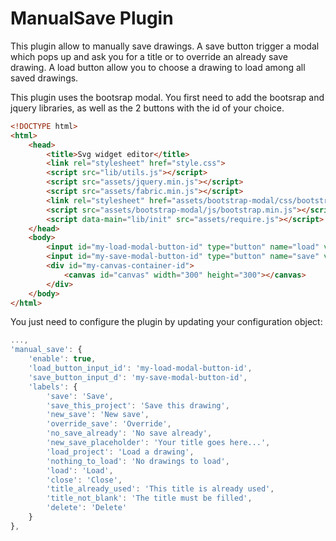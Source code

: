 ManualSave Plugin
=================

This plugin allow to manually save drawings. A save button trigger a modal which pops up and ask you for a title or to override an already save drawing. A load button allow you to choose a drawing to load among all saved drawings.

This plugin uses the bootsrap modal. You first need to add the bootsrap and jquery libraries, as well as the 2 buttons with the id of your choice.

```html
<!DOCTYPE html>
<html>
    <head>
        <title>Svg widget editor</title>
        <link rel="stylesheet" href="style.css">
        <script src="lib/utils.js"></script>
        <script src="assets/jquery.min.js"></script>
        <script src="assets/fabric.min.js"></script>
        <link rel="stylesheet" href="assets/bootstrap-modal/css/bootstrap.min.css">
        <script src="assets/bootstrap-modal/js/bootstrap.min.js"></script>
        <script data-main="lib/init" src="assets/require.js"></script>
    </head>
    <body>
        <input id="my-load-modal-button-id" type="button" name="load" value="load"/>
        <input id="my-save-modal-button-id" type="button" name="save" value="save"/></br>
        <div id="my-canvas-container-id">
            <canvas id="canvas" width="300" height="300"></canvas>
        </div>
    </body>
</html>
```

You just need to configure the plugin by updating your configuration object:

```js
...,
'manual_save': {
    'enable': true,
    'load_button_input_id': 'my-load-modal-button-id',
    'save_button_input_d': 'my-save-modal-button-id',
    'labels': {
        'save': 'Save',
        'save_this_project': 'Save this drawing',
        'new_save': 'New save',
        'override_save': 'Override',
        'no_save_already': 'No save already',
        'new_save_placeholder': 'Your title goes here...',
        'load_project': 'Load a drawing',
        'nothing_to_load': 'No drawings to load',
        'load': 'Load',
        'close': 'Close',
        'title_already_used': 'This title is already used',
        'title_not_blank': 'The title must be filled',
        'delete': 'Delete'
    }
},
```
